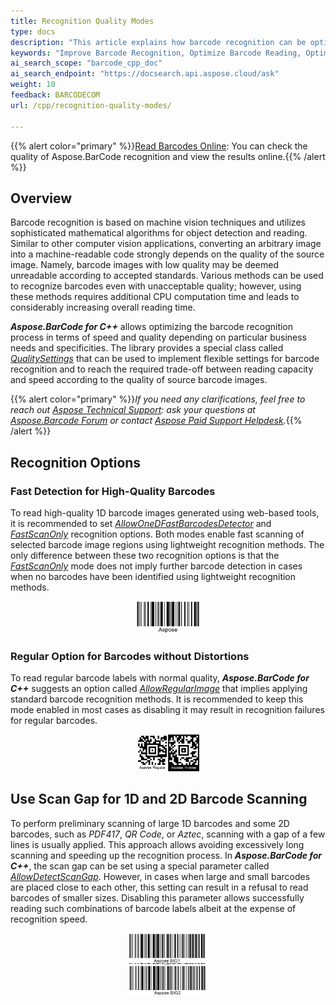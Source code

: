 ```yaml
---
title: Recognition Quality Modes
type: docs
description: "This article explains how barcode recognition can be optimized in terms of accuracy and speed using different automatic presets and setting various options"
keywords: "Improve Barcode Recognition, Optimize Barcode Reading, Optimized Scan for Barcode Recognition, Speed Up Barcode Reading, Image Processing for Barcode, Read Many Barcodes from One Image, Aspose.BarCode, Read Barcode C++"
ai_search_scope: "barcode_cpp_doc"
ai_search_endpoint: "https://docsearch.api.aspose.cloud/ask"
weight: 10
feedback: BARCODECOM
url: /cpp/recognition-quality-modes/

---
```

{{% alert color="primary" %}}[Read Barcodes Online](https://products.aspose.app/barcode/recognize): You can check the quality of Aspose.BarCode recognition and view the results online.{{% /alert %}}

## **Overview**
Barcode recognition is based on machine vision techniques and utilizes sophisticated mathematical algorithms for object detection and reading. Similar to other computer vision applications, converting an arbitrary image into a machine-readable code strongly depends on the quality of the source image. Namely, barcode images with low quality may be deemed unreadable according to accepted standards. Various methods can be used to recognize barcodes even with unacceptable quality; however, using these methods requires additional CPU computation time and leads to considerably increasing overall reading time.

***Aspose.BarCode for C++*** allows optimizing the barcode recognition process in terms of speed and quality depending on particular business needs and specificities. The library provides a special class called [*QualitySettings*](https://reference.aspose.com/barcode/net/aspose.barcode.barcoderecognition/qualitysettings) that can be used to implement flexible settings for barcode recognition and to reach the required trade-off between reading capacity and speed according to the quality of source barcode images.
  
{{% alert color="primary" %}}*If you need any clarifications, feel free to reach out [Aspose Technical Support](/barcode/cpp/technical-support/): ask your questions at [Aspose.Barcode Forum](https://forum.aspose.com/c/barcode/13) or contact [Aspose Paid Support Helpdesk](https://helpdesk.aspose.com/).*{{% /alert %}}

## **Recognition Options**

### **Fast Detection for High-Quality Barcodes**
To read high-quality 1D barcode images generated using web-based tools, it is recommended to set [*AllowOneDFastBarcodesDetector*](https://reference.aspose.com/barcode/net/aspose.barcode.barcoderecognition/qualitysettings/properties/allowonedfastbarcodesdetector) and [*FastScanOnly*](https://reference.aspose.com/barcode/net/aspose.barcode.barcoderecognition/qualitysettings/properties/fastscanonly) recognition options. Both modes enable fast scanning of selected barcode image regions using lightweight recognition methods. The only difference between these two recognition options is that the [*FastScanOnly*](https://reference.aspose.com/barcode/net/aspose.barcode.barcoderecognition/qualitysettings/properties/fastscanonly) mode does not imply further barcode detection in cases when no barcodes have been identified using lightweight recognition methods.  
  

<p align="center"><img src="code128_hq.png" height="20%" width="20%"></p>


### **Regular Option for Barcodes without Distortions**
To read regular barcode labels with normal quality, ***Aspose.BarCode for C++*** suggests an option called [*AllowRegularImage*](https://reference.aspose.com/barcode/net/aspose.barcode.barcoderecognition/qualitysettings/properties/allowregularimage) that implies applying standard barcode recognition methods. It is recommended to keep this mode enabled in most cases as disabling it may result in recognition failures for regular barcodes.  
    
<p align="center"><img src="aztec_regular_inverse.png" width="20%" heigh="20%"></p>


## **Use Scan Gap for 1D and 2D Barcode Scanning**
To perform preliminary scanning of large 1D barcodes and some 2D barcodes, such as *PDF417*, *QR Code*, or *Aztec*, scanning with a gap of a few lines is usually applied. This approach allows avoiding excessively long scanning and speeding up the recognition process. In ***Aspose.BarCode for C++***, the scan gap can be set using a special parameter called [*AllowDetectScanGap*](https://reference.aspose.com/barcode/net/aspose.barcode.barcoderecognition/qualitysettings/properties/allowdetectscangap). However, in cases when large and small barcodes are placed close to each other, this setting can result in a refusal to read barcodes of smaller sizes. Disabling this parameter allows successfully reading such combinations of barcode labels albeit at the expense of recognition speed.  
  

<p align="center"><img src="code128_big_and_small.png" width="25%" height="25%"></p>

